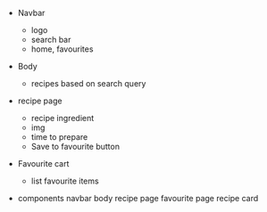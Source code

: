 - Navbar
  - logo
  - search bar
  - home, favourites
- Body
  - recipes based on search query
- recipe page
  - recipe ingredient
  - img
  - time to prepare
  - Save to favourite button
- Favourite cart

  - list favourite items

- components
  navbar
  body
  recipe page
  favourite page
  recipe card
